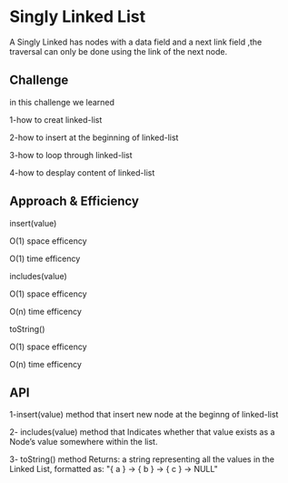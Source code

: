 # Singly Linked List
<!-- Short summary or background information -->
A Singly Linked has nodes with a data field and a next link field ,the traversal can only be done using the link of the next node.

## Challenge
<!-- Description of the challenge -->
in this challenge we learned 

1-how to creat linked-list

2-how to insert at the beginning of linked-list

3-how to loop through linked-list

4-how to desplay content of linked-list



## Approach & Efficiency
<!-- What approach did you take? Why? What is the Big O space/time for this approach? -->
insert(value)

O(1) space efficency

O(1) time efficency

includes(value)

O(1) space efficency

O(n) time efficency

toString()

O(1) space efficency

O(n) time efficency

## API
<!-- Description of each method publicly available to your Linked List -->

1-insert(value) method that insert new node at the beginng of linked-list

2- includes(value) method that Indicates whether that value exists as a Node’s value somewhere within the list.

3- toString() method Returns: a string representing all the values in the Linked List, formatted as:
"{ a } -> { b } -> { c } -> NULL"